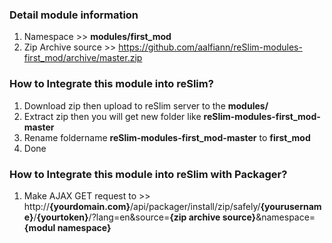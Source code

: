 ### Detail module information

1. Namespace >> **modules/first_mod**
2. Zip Archive source >> 
    https://github.com/aalfiann/reSlim-modules-first_mod/archive/master.zip

### How to Integrate this module into reSlim?

1. Download zip then upload to reSlim server to the **modules/**
2. Extract zip then you will get new folder like **reSlim-modules-first_mod-master**
3. Rename foldername **reSlim-modules-first_mod-master** to **first_mod**
4. Done

### How to Integrate this module into reSlim with Packager?

1. Make AJAX GET request to >>
    http://**{yourdomain.com}**/api/packager/install/zip/safely/**{yourusername}**/**{yourtoken}**/?lang=en&source=**{zip archive source}**&namespace=**{modul namespace}**